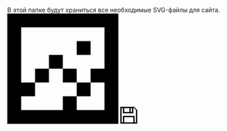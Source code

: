 В этой папке будут храниться все необходимые SVG-файлы для сайта.
<svg xmlns="http://www.w3.org/2000/svg" width="256" height="256" fill="none"><path fill="#000" d="M128 128h32v32h-32v-32ZM96 128V96h32v32H96ZM96 128v32H64v-32h32ZM192 64h-32v32h32V64Z"/><path fill="#000" fill-rule="evenodd" d="M0 0v256h256V0H0Zm224 224h-64v-32h32v-32h32v64Zm-64-64h32v-32h32V32H32v128h32v32H32v32h96v-32h32v-32Z" clip-rule="evenodd"/></svg>
<svg xmlns="http://www.w3.org/2000/svg" width="40" height="40" fill="none"><path fill="#000" d="M.5.5h3v3h-3zM.5 3.5h3v3h-3zM.5 6.5h3v3h-3zM.5 9.5h3v3h-3zM.5 12.5h3v3h-3zM.5 15.5h3v3h-3zM.5 18.5h3v3h-3zM.5 21.5h3v3h-3zM.5 24.5h3v3h-3zM.5 27.5h3v3h-3zM.5 30.5h3v3h-3zM.5 33.5h3v3h-3zM.5 36.5h3v3h-3zM33.5.5v3h-3v-3zM30.5.5v3h-3v-3zM27.5.5v3h-3v-3zM24.5.5v3h-3v-3zM21.5.5v3h-3v-3zM18.5.5v3h-3v-3zM15.5.5v3h-3v-3zM12.5.5v3h-3v-3zM9.5.5v3h-3v-3zM6.5.5v3h-3v-3zM36.5 3.5v3h-3v-3zM9.5 6.5v3h-3v-3zM9.5 3.5v3h-3v-3zM9.5 9.5v3h-3v-3zM30.5 6.5v3h-3v-3zM30.5 3.5v3h-3v-3zM30.5 9.5v3h-3v-3zM24.5 6.5v3h-3v-3zM24.5 3.5v3h-3v-3zM24.5 9.5v3h-3v-3zM30.5 12.5v3h-3v-3zM27.5 12.5v3h-3v-3zM24.5 12.5v3h-3v-3zM21.5 12.5v3h-3v-3zM18.5 12.5v3h-3v-3zM15.5 12.5v3h-3v-3zM12.5 12.5v3h-3v-3zM9.5 12.5v3h-3v-3zM33.5 21.5v3h-3v-3zM30.5 21.5v3h-3v-3zM27.5 21.5v3h-3v-3zM24.5 21.5v3h-3v-3zM21.5 21.5v3h-3v-3zM18.5 21.5v3h-3v-3zM15.5 21.5v3h-3v-3zM12.5 21.5v3h-3v-3zM9.5 21.5v3h-3v-3zM33.5 24.5v3h-3v-3zM9.5 24.5v3h-3v-3zM33.5 27.5v3h-3v-3zM9.5 27.5v3h-3v-3zM33.5 30.5v3h-3v-3zM9.5 30.5v3h-3v-3zM9.5 33.5v3h-3v-3zM33.5 33.5v3h-3v-3zM36.5 36.5v3h-3v-3zM33.5 36.5v3h-3v-3zM30.5 36.5v3h-3v-3zM27.5 36.5v3h-3v-3zM24.5 36.5v3h-3v-3zM21.5 36.5v3h-3v-3zM18.5 36.5v3h-3v-3zM15.5 36.5v3h-3v-3zM12.5 36.5v3h-3v-3zM9.5 36.5v3h-3v-3zM6.5 36.5v3h-3v-3zM39.5 39.5h-3v-3h3zM39.5 36.5h-3v-3h3zM39.5 33.5h-3v-3h3zM39.5 30.5h-3v-3h3zM39.5 27.5h-3v-3h3zM39.5 24.5h-3v-3h3zM39.5 21.5h-3v-3h3zM39.5 18.5h-3v-3h3zM39.5 15.5h-3v-3h3zM39.5 12.5h-3v-3h3zM39.5 9.5h-3v-3h3z"/></svg>

<svg xmlns="http://www.w3.org/2000/svg" width="21" height="21" fill="none"><symbol id="floppy-21"><path fill="#000" d="M0 0h1.615v1.615H0zM0 1.615h1.615V3.23H0zM0 3.231h1.615v1.615H0zM0 4.846h1.615v1.615H0zM0 6.461h1.615v1.615H0zM0 8.077h1.615v1.615H0zM0 9.692h1.615v1.615H0zM0 11.308h1.615v1.615H0zM0 12.923h1.615v1.615H0zM0 14.539h1.615v1.615H0zM0 16.154h1.615v1.615H0zM0 17.769h1.615v1.615H0zM0 19.385h1.615V21H0zM17.77 0v1.615h-1.616V0zM16.154 0v1.615h-1.615V0zM14.539 0v1.615h-1.615V0zM12.923 0v1.615h-1.615V0zM11.308 0v1.615H9.693V0zM9.692 0v1.615H8.077V0zM8.077 0v1.615H6.462V0zM6.462 0v1.615H4.847V0zM4.846 0v1.615H3.231V0zM3.23 0v1.615H1.617V0zM19.385 1.616V3.23H17.77V1.616zM4.846 3.23v1.616H3.231V3.23zM4.846 1.615V3.23H3.231V1.615zM4.846 4.846v1.615H3.231V4.846zM16.154 3.231v1.615h-1.615V3.231zM16.154 1.615V3.23H14.54V1.615zM16.154 4.846v1.615H14.54V4.846zM12.923 3.23v1.616h-1.615V3.23zM12.923 1.615V3.23h-1.615V1.615zM12.923 4.846v1.615h-1.615V4.846zM16.154 6.462v1.615H14.54V6.462zM14.539 6.462v1.615h-1.615V6.462zM12.924 6.461v1.615h-1.615V6.461zM11.308 6.462v1.615H9.693V6.462zM9.693 6.461v1.615H8.078V6.461zM8.077 6.462v1.615H6.462V6.462zM6.462 6.462v1.615H4.847V6.462zM4.847 6.461v1.615H3.232V6.461zM17.769 11.307v1.615h-1.615v-1.615zM16.154 11.308v1.615h-1.616v-1.615zM14.538 11.308v1.615h-1.615v-1.615zM12.923 11.307v1.615h-1.615v-1.615zM11.307 11.308v1.615H9.692v-1.615zM9.692 11.307v1.615H8.077v-1.615zM8.076 11.308v1.615H6.461v-1.615zM6.461 11.308v1.615H4.846v-1.615zM4.846 11.307v1.615H3.23v-1.615zM17.77 12.923v1.615h-1.616v-1.615zM4.846 12.923v1.615H3.231v-1.615z"/><path fill="#000" d="M17.769 14.538v1.615h-1.615v-1.615zM4.846 14.538v1.615H3.23v-1.615zM17.769 16.154v1.615h-1.615v-1.615zM4.846 16.154v1.615H3.23v-1.615zM4.846 17.769v1.615H3.231v-1.615zM17.77 17.769v1.615h-1.616v-1.615zM19.384 19.385V21H17.77v-1.615zM17.769 19.385V21h-1.615v-1.615zM16.154 19.385V21h-1.615v-1.615zM14.538 19.385V21h-1.615v-1.615zM12.923 19.385V21h-1.615v-1.615zM11.307 19.385V21H9.692v-1.615zM9.692 19.384V21H8.077v-1.615zM8.077 19.385V21H6.462v-1.615zM6.461 19.385V21H4.846v-1.615zM4.846 19.385V21H3.23v-1.615zM3.23 19.385V21H1.617v-1.615zM21 21h-1.615v-1.615H21zM21 19.385h-1.615V17.77H21zM21 17.769h-1.615v-1.615H21zM21 16.154h-1.615v-1.615H21zM21 14.538h-1.615v-1.615H21zM21 12.923h-1.615v-1.615H21zM21 11.307h-1.615V9.692H21z"/><path fill="#000" d="M21 9.693h-1.615V8.078H21zM21 8.077h-1.615V6.462H21zM21 6.462h-1.615V4.847H21zM21 4.846h-1.615V3.231H21z"/></svg>

<svg width="40" height="40" viewBox="0 0 40 40" fill="none" xmlns="http://www.w3.org/2000/svg"> <symbol id="floppy-40">
<rect x="0.5" y="0.5" width="3" height="3" fill="black"/>
<rect x="0.5" y="3.5" width="3" height="3" fill="black"/>
<rect x="0.5" y="6.5" width="3" height="3" fill="black"/>
<rect x="0.5" y="9.5" width="3" height="3" fill="black"/>
<rect x="0.5" y="12.5" width="3" height="3" fill="black"/>
<rect x="0.5" y="15.5" width="3" height="3" fill="black"/>
<rect x="0.5" y="18.5" width="3" height="3" fill="black"/>
<rect x="0.5" y="21.5" width="3" height="3" fill="black"/>
<rect x="0.5" y="24.5" width="3" height="3" fill="black"/>
<rect x="0.5" y="27.5" width="3" height="3" fill="black"/>
<rect x="0.5" y="30.5" width="3" height="3" fill="black"/>
<rect x="0.5" y="33.5" width="3" height="3" fill="black"/>
<rect x="0.5" y="36.5" width="3" height="3" fill="black"/>
<rect x="33.5" y="0.5" width="3" height="3" transform="rotate(90 33.5 0.5)" fill="black"/>
<rect x="30.5" y="0.5" width="3" height="3" transform="rotate(90 30.5 0.5)" fill="black"/>
<rect x="27.5" y="0.5" width="3" height="3" transform="rotate(90 27.5 0.5)" fill="black"/>
<rect x="24.5" y="0.5" width="3" height="3" transform="rotate(90 24.5 0.5)" fill="black"/>
<rect x="21.5" y="0.5" width="3" height="3" transform="rotate(90 21.5 0.5)" fill="black"/>
<rect x="18.5" y="0.5" width="3" height="3" transform="rotate(90 18.5 0.5)" fill="black"/>
<rect x="15.5" y="0.5" width="3" height="3" transform="rotate(90 15.5 0.5)" fill="black"/>
<rect x="12.5" y="0.5" width="3" height="3" transform="rotate(90 12.5 0.5)" fill="black"/>
<rect x="9.5" y="0.5" width="3" height="3" transform="rotate(90 9.5 0.5)" fill="black"/>
<rect x="6.5" y="0.5" width="3" height="3" transform="rotate(90 6.5 0.5)" fill="black"/>
<rect x="36.5" y="3.5" width="3" height="3" transform="rotate(90 36.5 3.5)" fill="black"/>
<rect x="9.5" y="6.5" width="3" height="3" transform="rotate(90 9.5 6.5)" fill="black"/>
<rect x="9.5" y="3.5" width="3" height="3" transform="rotate(90 9.5 3.5)" fill="black"/>
<rect x="9.5" y="9.5" width="3" height="3" transform="rotate(90 9.5 9.5)" fill="black"/>
<rect x="30.5" y="6.5" width="3" height="3" transform="rotate(90 30.5 6.5)" fill="black"/>
<rect x="30.5" y="3.5" width="3" height="3" transform="rotate(90 30.5 3.5)" fill="black"/>
<rect x="30.5" y="9.5" width="3" height="3" transform="rotate(90 30.5 9.5)" fill="black"/>
<rect x="24.5" y="6.5" width="3" height="3" transform="rotate(90 24.5 6.5)" fill="black"/>
<rect x="24.5" y="3.5" width="3" height="3" transform="rotate(90 24.5 3.5)" fill="black"/>
<rect x="24.5" y="9.5" width="3" height="3" transform="rotate(90 24.5 9.5)" fill="black"/>
<rect x="30.5" y="12.5" width="3" height="3" transform="rotate(90 30.5 12.5)" fill="black"/>
<rect x="27.5" y="12.5" width="3" height="3" transform="rotate(90 27.5 12.5)" fill="black"/>
<rect x="24.5" y="12.5" width="3" height="3" transform="rotate(90 24.5 12.5)" fill="black"/>
<rect x="21.5" y="12.5" width="3" height="3" transform="rotate(90 21.5 12.5)" fill="black"/>
<rect x="18.5" y="12.5" width="3" height="3" transform="rotate(90 18.5 12.5)" fill="black"/>
<rect x="15.5" y="12.5" width="3" height="3" transform="rotate(90 15.5 12.5)" fill="black"/>
<rect x="12.5" y="12.5" width="3" height="3" transform="rotate(90 12.5 12.5)" fill="black"/>
<rect x="9.5" y="12.5" width="3" height="3" transform="rotate(90 9.5 12.5)" fill="black"/>
<rect x="33.5" y="21.5" width="3" height="3" transform="rotate(90 33.5 21.5)" fill="black"/>
<rect x="30.5" y="21.5" width="3" height="3" transform="rotate(90 30.5 21.5)" fill="black"/>
<rect x="27.5" y="21.5" width="3" height="3" transform="rotate(90 27.5 21.5)" fill="black"/>
<rect x="24.5" y="21.5" width="3" height="3" transform="rotate(90 24.5 21.5)" fill="black"/>
<rect x="21.5" y="21.5" width="3" height="3" transform="rotate(90 21.5 21.5)" fill="black"/>
<rect x="18.5" y="21.5" width="3" height="3" transform="rotate(90 18.5 21.5)" fill="black"/>
<rect x="15.5" y="21.5" width="3" height="3" transform="rotate(90 15.5 21.5)" fill="black"/>
<rect x="12.5" y="21.5" width="3" height="3" transform="rotate(90 12.5 21.5)" fill="black"/>
<rect x="9.5" y="21.5" width="3" height="3" transform="rotate(90 9.5 21.5)" fill="black"/>
<rect x="33.5" y="24.5" width="3" height="3" transform="rotate(90 33.5 24.5)" fill="black"/>
<rect x="9.5" y="24.5" width="3" height="3" transform="rotate(90 9.5 24.5)" fill="black"/>
<rect x="33.5" y="27.5" width="3" height="3" transform="rotate(90 33.5 27.5)" fill="black"/>
<rect x="9.5" y="27.5" width="3" height="3" transform="rotate(90 9.5 27.5)" fill="black"/>
<rect x="33.5" y="30.5" width="3" height="3" transform="rotate(90 33.5 30.5)" fill="black"/>
<rect x="9.5" y="30.5" width="3" height="3" transform="rotate(90 9.5 30.5)" fill="black"/>
<rect x="9.5" y="33.5" width="3" height="3" transform="rotate(90 9.5 33.5)" fill="black"/>
<rect x="33.5" y="33.5" width="3" height="3" transform="rotate(90 33.5 33.5)" fill="black"/>
<rect x="36.5" y="36.5" width="3" height="3" transform="rotate(90 36.5 36.5)" fill="black"/>
<rect x="33.5" y="36.5" width="3" height="3" transform="rotate(90 33.5 36.5)" fill="black"/>
<rect x="30.5" y="36.5" width="3" height="3" transform="rotate(90 30.5 36.5)" fill="black"/>
<rect x="27.5" y="36.5" width="3" height="3" transform="rotate(90 27.5 36.5)" fill="black"/>
<rect x="24.5" y="36.5" width="3" height="3" transform="rotate(90 24.5 36.5)" fill="black"/>
<rect x="21.5" y="36.5" width="3" height="3" transform="rotate(90 21.5 36.5)" fill="black"/>
<rect x="18.5" y="36.5" width="3" height="3" transform="rotate(90 18.5 36.5)" fill="black"/>
<rect x="15.5" y="36.5" width="3" height="3" transform="rotate(90 15.5 36.5)" fill="black"/>
<rect x="12.5" y="36.5" width="3" height="3" transform="rotate(90 12.5 36.5)" fill="black"/>
<rect x="9.5" y="36.5" width="3" height="3" transform="rotate(90 9.5 36.5)" fill="black"/>
<rect x="6.5" y="36.5" width="3" height="3" transform="rotate(90 6.5 36.5)" fill="black"/>
<rect x="39.5" y="39.5" width="3" height="3" transform="rotate(-180 39.5 39.5)" fill="black"/>
<rect x="39.5" y="36.5" width="3" height="3" transform="rotate(-180 39.5 36.5)" fill="black"/>
<rect x="39.5" y="33.5" width="3" height="3" transform="rotate(-180 39.5 33.5)" fill="black"/>
<rect x="39.5" y="30.5" width="3" height="3" transform="rotate(-180 39.5 30.5)" fill="black"/>
<rect x="39.5" y="27.5" width="3" height="3" transform="rotate(-180 39.5 27.5)" fill="black"/>
<rect x="39.5" y="24.5" width="3" height="3" transform="rotate(-180 39.5 24.5)" fill="black"/>
<rect x="39.5" y="21.5" width="3" height="3" transform="rotate(-180 39.5 21.5)" fill="black"/>
<rect x="39.5" y="18.5" width="3" height="3" transform="rotate(-180 39.5 18.5)" fill="black"/>
<rect x="39.5" y="15.5" width="3" height="3" transform="rotate(-180 39.5 15.5)" fill="black"/>
<rect x="39.5" y="12.5" width="3" height="3" transform="rotate(-180 39.5 12.5)" fill="black"/>
<rect x="39.5" y="9.5" width="3" height="3" transform="rotate(-180 39.5 9.5)" fill="black"/>
</svg>


<svg xmlns="http://www.w3.org/2000/svg" width="40" height="40" fill="none">
<symbol id="floppy">
<path fill="#000" d="M.5.5h3v3h-3zM.5 3.5h3v3h-3zM.5 6.5h3v3h-3zM.5 9.5h3v3h-3zM.5 12.5h3v3h-3zM.5 15.5h3v3h-3zM.5 18.5h3v3h-3zM.5 21.5h3v3h-3zM.5 24.5h3v3h-3zM.5 27.5h3v3h-3zM.5 30.5h3v3h-3zM.5 33.5h3v3h-3zM.5 36.5h3v3h-3zM33.5.5v3h-3v-3zM30.5.5v3h-3v-3zM27.5.5v3h-3v-3zM24.5.5v3h-3v-3zM21.5.5v3h-3v-3zM18.5.5v3h-3v-3zM15.5.5v3h-3v-3zM12.5.5v3h-3v-3zM9.5.5v3h-3v-3zM6.5.5v3h-3v-3zM36.5 3.5v3h-3v-3zM9.5 6.5v3h-3v-3zM9.5 3.5v3h-3v-3zM9.5 9.5v3h-3v-3zM30.5 6.5v3h-3v-3zM30.5 3.5v3h-3v-3zM30.5 9.5v3h-3v-3zM24.5 6.5v3h-3v-3zM24.5 3.5v3h-3v-3zM24.5 9.5v3h-3v-3zM30.5 12.5v3h-3v-3zM27.5 12.5v3h-3v-3zM24.5 12.5v3h-3v-3zM21.5 12.5v3h-3v-3zM18.5 12.5v3h-3v-3zM15.5 12.5v3h-3v-3zM12.5 12.5v3h-3v-3zM9.5 12.5v3h-3v-3zM33.5 21.5v3h-3v-3zM30.5 21.5v3h-3v-3zM27.5 21.5v3h-3v-3zM24.5 21.5v3h-3v-3zM21.5 21.5v3h-3v-3zM18.5 21.5v3h-3v-3zM15.5 21.5v3h-3v-3zM12.5 21.5v3h-3v-3zM9.5 21.5v3h-3v-3zM33.5 24.5v3h-3v-3zM9.5 24.5v3h-3v-3zM33.5 27.5v3h-3v-3zM9.5 27.5v3h-3v-3zM33.5 30.5v3h-3v-3zM9.5 30.5v3h-3v-3zM9.5 33.5v3h-3v-3zM33.5 33.5v3h-3v-3zM36.5 36.5v3h-3v-3zM33.5 36.5v3h-3v-3zM30.5 36.5v3h-3v-3zM27.5 36.5v3h-3v-3zM24.5 36.5v3h-3v-3zM21.5 36.5v3h-3v-3zM18.5 36.5v3h-3v-3zM15.5 36.5v3h-3v-3zM12.5 36.5v3h-3v-3zM9.5 36.5v3h-3v-3zM6.5 36.5v3h-3v-3zM39.5 39.5h-3v-3h3zM39.5 36.5h-3v-3h3zM39.5 33.5h-3v-3h3zM39.5 30.5h-3v-3h3zM39.5 27.5h-3v-3h3zM39.5 24.5h-3v-3h3zM39.5 21.5h-3v-3h3zM39.5 18.5h-3v-3h3zM39.5 15.5h-3v-3h3zM39.5 12.5h-3v-3h3zM39.5 9.5h-3v-3h3z"/>
</symbol>
</svg>
